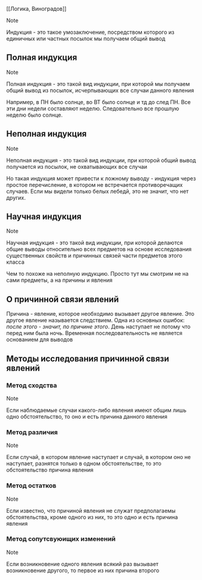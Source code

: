[[Логика, Виноградов]]

> [!NOTE]
> Индукция - это такое умозаключение, посредством которого из единичных или частных посылок мы получаем общий вывод

## Полная индукция

> [!NOTE]
> Полная индукция - это такой вид индукции, при которой мы получаем общий вывод из посылок, исчерпывающих все случаи данного явления

Например, в ПН было солнце, во ВТ было солнце и тд до след ПН. Все эти дни недели составляют неделю. Следовательно все прошлую неделю было солнце. 
## Неполная индукция

> [!NOTE]
> Неполная индукция - это такой вид индукции, при которой общий вывод получается из посылок, не охватывающих все случаи

Но такая индукция может привести к ложному выводу - индукция через простое перечисление, в котором не встречается противоречащих случаев. Если мы видели только белых лебедй, это не значит, что нет других.
## Научная индукция

> [!NOTE]
> Научная индукция - это такой вид индукции, при которой делаются общие выводы относительно всех предметов на основе исследования существенных свойств и причинных связей части предметов этого класса

Чем то похоже на неполную индукцию. Просто тут мы смотрим не на сами предметы, а на причины и явления
## О причинной связи явлений
Причина - явление, которое необходимо вызывает другое явление. Это другое явление называется следствием.
Одна из основных ошибок: *после этого - значит, по причине этого*. День наступает не потому что перед ним была ночь. Временная последовательность не является основанием для выводов
## Методы исследования причинной связи явлений
### Метод сходства

> [!NOTE]
> Если наблюдаемые случаи какого-либо явления имеют общим лишь одно обстоятельство, то оно и есть причина данного явления

### Метод различия

> [!NOTE]
> Если случай, в котором явление наступает и случай, в котором оно не наступает, разнятся только в одном обстоятельстве, то это обстоятельство причина явления

### Метод остатков

> [!NOTE]
> Если известно, что причиной явления не служат предполагаемы обстоятельства, кроме одного из них, то это одно и есть причина явления

### Метод сопутсвуюищих изменений

> [!NOTE]
> Если возникновение одного явления всякий раз вызывает возникновение другого, то первое из них причина второго

